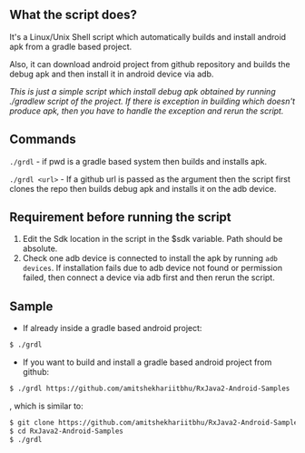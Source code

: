 ## What the script does?

It's a Linux/Unix Shell script which automatically builds and install android apk from a gradle based project.

Also, it can download android project from github repository and builds the debug apk and then install it in android device via adb.

*This is just a simple script which install debug apk obtained by running ./gradlew script of the project. If there is exception in building which doesn't produce apk, then you have to handle the exception and rerun the script.*

## Commands

`./grdl`	 - if pwd is a gradle based system then builds and installs apk.

`./grdl <url>` - If a github url is passed as the argument then the script first clones the repo then builds debug apk and installs it on the adb device.


## Requirement before running the script

1. Edit the Sdk location in the script in the $sdk variable. Path should be absolute.
2. Check one adb device is connected to install the apk by running `adb devices`. If installation fails due to adb device not found or permission failed, then connect a device via adb first and then rerun the script. 

## Sample

* If already inside a gradle based android project:

```bash
$ ./grdl
```

* If you want to build and install a gradle based android project from github:

```bash
$ ./grdl https://github.com/amitshekhariitbhu/RxJava2-Android-Samples
```

, which is similar to:  

```bash
$ git clone https://github.com/amitshekhariitbhu/RxJava2-Android-Samples
$ cd RxJava2-Android-Samples
$ ./grdl
```
